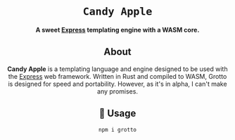 <div align="center">

  <h1><code>Candy Apple</code></h1>

  <strong>A sweet <a href="https://www.npmjs.com/package/express">Express</a> templating engine with a WASM core.</strong>

  <!-- <p>
    <a href="https://travis-ci.org/rustwasm/wasm-pack-template"><img src="https://img.shields.io/travis/rustwasm/wasm-pack-template.svg?style=flat-square" alt="Build Status" /></a>
  </p>

  <h3>
    <a href="https://rustwasm.github.io/docs/wasm-pack/tutorials/npm-browser-packages/index.html">Tutorial</a>
    <span> | </span>
    <a href="https://discordapp.com/channels/442252698964721669/443151097398296587">Chat</a>
  </h3>

  <sub>Built with 🦀🕸 by <a href="https://rustwasm.github.io/">The Rust and WebAssembly Working Group</a></sub>
</div> -->

## About

**Candy Apple** is a templating language and engine designed to be used with the [Express](https://www.npmjs.com/package/express) web framework. Written in Rust and compiled to WASM, Grotto is designed for speed and portability. However, as it's in alpha, I can't make any promises. 

## 🚴 Usage
```sh 
npm i grotto
```

<!-- ### 🐑 Use `cargo generate` to Clone this Template -->

